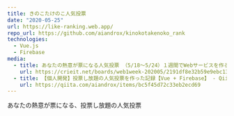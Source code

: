 ```yaml
---
title: きのこたけのこ人気投票
date: "2020-05-25"
url: https://like-ranking.web.app/
repo_url: https://github.com/aiandrox/kinokotakenoko_rank
technologies:
  - Vue.js
  - Firebase
media:
  - title: あなたの熱意が票になる人気投票 （5/18～5/24）１週間でWebサービスを作るイベント - お題「Like」 - Crieit
    url: https://crieit.net/boards/web1week-202005/2191df8e32b59e9ebc1338e2bc46f2b7
  - title: 【個人開発】投票し放題の人気投票を作った記録【Vue + Firebase】 - Qiita
    url: https://qiita.com/aiandrox/items/bc5f45d72c33eb2ecd69
---
```


あなたの熱意が票になる、投票し放題の人気投票
